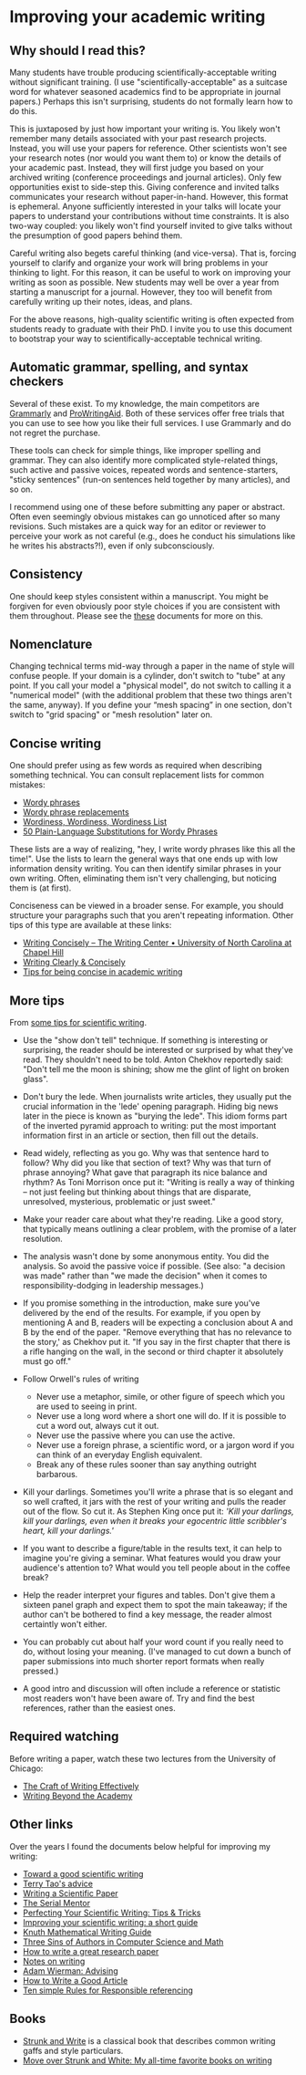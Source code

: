 ﻿
# Improving your academic writing

## Why should I read this?

Many students have trouble producing scientifically-acceptable writing without significant training.
(I use "scientifically-acceptable" as a suitcase word for whatever seasoned academics find to be appropriate in journal papers.) 
Perhaps this isn't surprising, students do not formally learn how to do this.

This is juxtaposed by just how important your writing is.
You likely won't remember many details associated with your past research projects.
Instead, you will use your papers for reference.
Other scientists won't see your research notes (nor would you want them to) or know the details of your academic past.
Instead, they will first judge you based on your archived writing (conference proceedings and journal articles).
Only few opportunities exist to side-step this.
Giving conference and invited talks communicates your research without paper-in-hand.
However, this format is ephemeral.
Anyone sufficiently interested in your talks will locate your papers to understand your contributions without time constraints.
It is also two-way coupled: you likely won't find yourself invited to give talks without the presumption of good papers behind them.

Careful writing also begets careful thinking (and vice-versa).
That is, forcing yourself to clarify and organize your work will bring problems in your thinking to light.
For this reason, it can be useful to work on improving your writing as soon as possible.
New students may well be over a year from starting a manuscript for a journal.
However, they too will benefit from carefully writing up their notes, ideas, and plans.

For the above reasons, high-quality scientific writing is often expected from students ready to graduate with their PhD.
I invite you to use this document to bootstrap your way to scientifically-acceptable technical writing.

## Automatic grammar, spelling, and syntax checkers

Several of these exist.
To my knowledge, the main competitors are [Grammarly](https://www.grammarly.com/) and [ProWritingAid](https://prowritingaid.com/).
Both of these services offer free trials that you can use to see how you like their full services.
I use Grammarly and do not regret the purchase.

These tools can check for simple things, like improper spelling and grammar. 
They can also identify more complicated style-related things, such active and passive voices, repeated words and sentence-starters, "sticky sentences" (run-on sentences held together by many articles), and so on. 

I recommend using one of these before submitting any paper or abstract.
Often even seemingly obvious mistakes can go unnoticed after so many revisions.
Such mistakes are a quick way for an editor or reviewer to perceive your work as not careful (e.g., does he conduct his simulations like he writes his abstracts?!), even if only subconsciously.

## Consistency

One should keep styles consistent within a manuscript.
You might be forgiven for even obviously poor style choices if you are consistent with them throughout.
Please see the [these](formatting.md) documents for more on this.

## Nomenclature

Changing technical terms mid-way through a paper in the name of style will confuse people.
If your domain is a cylinder, don't switch to "tube" at any point.
If you call your model a "physical model", do not switch to calling it a "numerical model" (with the additional problem that these two things aren't the same, anyway).
If you define your “mesh spacing” in one section, don't switch to "grid spacing" or "mesh resolution" later on.

## Concise writing

One should prefer using as few words as required when describing something technical.
You can consult replacement lists for common mistakes:

* [Wordy phrases](https://grammarist.com/wordiness/)
* [Wordy phrase replacements](https://www.kingcounty.gov/help/editorial-style-guide/concisewriting/wordyphrases.aspx)
* [Wordiness, Wordiness, Wordiness List](https://web.uvic.ca/~gkblank/wordiness.html)
* [50 Plain-Language Substitutions for Wordy Phrases](https://www.dailywritingtips.com/50-plain-language-substitutions-for-wordy-phrases/)

These lists are a way of realizing, "hey, I write wordy phrases like this all the time!".
Use the lists to learn the general ways that one ends up with low information density writing.
You can then identify similar phrases in your own writing.
Often, eliminating them isn't very challenging, but noticing them is (at first).

Conciseness can be viewed in a broader sense.
For example, you should structure your paragraphs such that you aren't repeating information.
Other tips of this type are available at these links:

* [Writing Concisely – The Writing Center • University of North Carolina at Chapel Hill](https://writingcenter.unc.edu/tips-and-tools/conciseness-handout/)
* [Writing Clearly & Concisely](https://writingcenter.ashford.edu/writing-clearly-concisely)
* [Tips for being concise in academic writing](https://lauraripperproofreading.com/2018/01/26/how-to-be-concise-tips-for-academic-writing/)

## More tips

From [some tips for scientific writing](https://kucharski.substack.com/p/some-tips-for-scientific-writing).

* Use the "show don't tell" technique. If something is interesting or surprising, the reader should be interested or surprised by what they've read. They shouldn't need to be told. Anton Chekhov reportedly said: "Don't tell me the moon is shining; show me the glint of light on broken glass".

* Don't bury the lede. When journalists write articles, they usually put the crucial information in the 'lede' opening paragraph. Hiding big news later in the piece is known as "burying the lede". This idiom forms part of the inverted pyramid approach to writing: put the most important information first in an article or section, then fill out the details.

* Read widely, reflecting as you go. Why was that sentence hard to follow? Why did you like that section of text? Why was that turn of phrase annoying? What gave that paragraph its nice balance and rhythm? As Toni Morrison once put it: "Writing is really a way of thinking – not just feeling but thinking about things that are disparate, unresolved, mysterious, problematic or just sweet."

* Make your reader care about what they're reading. Like a good story, that typically means outlining a clear problem, with the promise of a later resolution.

* The analysis wasn't done by some anonymous entity. You did the analysis. So avoid the passive voice if possible. (See also: "a decision was made" rather than "we made the decision" when it comes to responsibility-dodging in leadership messages.)

* If you promise something in the introduction, make sure you've delivered by the end of the results. For example, if you open by mentioning A and B, readers will be expecting a conclusion about A and B by the end of the paper. "Remove everything that has no relevance to the story,' as Chekhov put it. "If you say in the first chapter that there is a rifle hanging on the wall, in the second or third chapter it absolutely must go off."

* Follow Orwell's rules of writing
    * Never use a metaphor, simile, or other figure of speech which you are used to seeing in print.
    * Never use a long word where a short one will do.
    If it is possible to cut a word out, always cut it out.
    * Never use the passive where you can use the active.
    * Never use a foreign phrase, a scientific word, or a jargon word if you can think of an everyday English equivalent.
    * Break any of these rules sooner than say anything outright barbarous.

* Kill your darlings. Sometimes you'll write a phrase that is so elegant and so well crafted, it jars with the rest of your writing and pulls the reader out of the flow. So cut it. As Stephen King once put it: _'Kill your darlings, kill your darlings, even when it breaks your egocentric little scribbler's heart, kill your darlings.'_

* If you want to describe a figure/table in the results text, it can help to imagine you're giving a seminar. What features would you draw your audience's attention to? What would you tell people about in the coffee break?

* Help the reader interpret your figures and tables. Don't give them a sixteen panel graph and expect them to spot the main takeaway; if the author can't be bothered to find a key message, the reader almost certaintly won't either.

* You can probably cut about half your word count if you really need to do, without losing your meaning. (I've managed to cut down a bunch of paper submissions into much shorter report formats when really pressed.)

* A good intro and discussion will often include a reference or statistic most readers won't have been aware of. Try and find the best references, rather than the easiest ones.

## Required watching

Before writing a paper, watch these two lectures from the University of Chicago:
* [The Craft of Writing Effectively](https://www.youtube.com/watch?v=vtIzMaLkCaM)
* [Writing Beyond the Academy](https://www.youtube.com/watch?v=aFwVf5a3pZM)

## Other links

Over the years I found the documents below helpful for improving my writing:

* [Toward a good scientific writing](https://link.springer.com/article/10.1007/s40071-014-0080-8)
* [Terry Tao's advice](https://terrytao.wordpress.com/advice-on-writing-papers/)
* [Writing a Scientific Paper](http://citeseerx.ist.psu.edu/viewdoc/download?doi=10.1.1.458.7523&rep=rep1&type=pdf)
* [The Serial Mentor](https://serialmentor.com/virtualbooks/)
* [Perfecting Your Scientific Writing: Tips & Tricks](https://elitemanuscripts.com/2020/04/17/perfecting-your-scientific-writing-tips-tricks/)
* [Improving your scientific writing: a short guide](https://lijunsun.github.io/files/ScientificWritingV39.pdf)
* [Knuth Mathematical Writing Guide](https://tex.loria.fr/typographie/mathwriting.pdf)
* [Three Sins of Authors in Computer Science and Math](http://www.cs.cmu.edu/~jrs/sins.html)
* [How to write a great research paper](https://www.microsoft.com/en-us/research/academic-program/write-great-research-paper/)
* [Notes on writing](http://people.csail.mit.edu/fredo/PUBLI/writing.pdf)
* [Adam Wierman: Advising](http://users.cms.caltech.edu/~adamw/advising.html)
* [How to Write a Good Article](http://people.csail.mit.edu/fredo/FredoBadWriting.pdf)
* [Ten simple Rules for Responsible referencing](https://journals.plos.org/ploscompbiol/article?id=10.1371/journal.pcbi.1006036#sec001)

## Books

* [Strunk and Write](https://www.amazon.com/Elements-Style-Fourth-William-Strunk/dp/020530902X) is a classical book that describes common writing gaffs and style particulars. 
* [Move over Strunk and White: My all-time favorite books on writing](https://serialmentor.com/blog/2017/11/12/move-over-Strunk-White)
